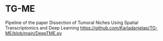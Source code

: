# TG-ME
Pipeline of the paper Dissection of Tumoral Niches Using Spatial Transcriptomics and Deep Learning
https://github.com/Karladanielap/TG-ME/blob/main/DeepTME.py
